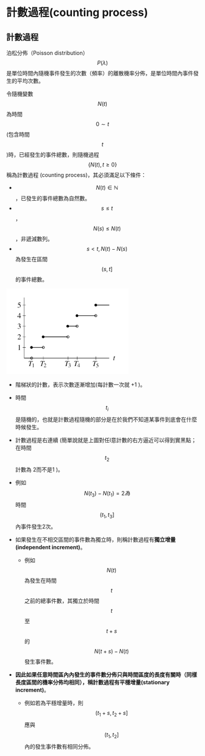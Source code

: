# 計數過程(counting process)

## 計數過程

泊松分佈（Poisson distribution）$$P(\lambda)$$是單位時間內隨機事件發生的次數（頻率）的離散機率分佈，是單位時間內事件發生的平均次數。

令隨機變數$$N(t)$$為時間$$0 \sim t$$ (包含時間$$t$$)時，已經發生的事件總數，則隨機過程$$\{N(t),t≥0\}$$稱為計數過程 (counting process)，其必須滿足以下條件：

* $$N(t) \in \mathbb{N}$$，已發生的事件總數為自然數。
* $$s \leq t$$，$$N(s) \leq N(t)$$，非遞減數列。
* $$s < t, N(t) - N(s)$$為發生在區間$$(s,t]$$的事件總數。



![計數過程](../../.gitbook/assets/counting-process-min.png)

* 階梯狀的計數，表示次數逐漸增加(每計數一次就  +1 )。
* 時間$$t_i$$是隨機的，也就是計數過程隨機的部分是在於我們不知道某事件到底會在什麼時候發生。
* 計數過程是右連續 (簡單說就是上圖對任l意計數的右方逼近可以得到實黑點；在時間$$t_2$$ 計數為 2而不是1 )。
* 例如$$N(t_3 )−N(t_1 )=2為$$時間$$(t_1,t_3]$$內事件發生2次。



* 如果發生在不相交區間的事件數為獨立時，則稱計數過程有**獨立增量(independent increment)**。
  * 例如$$N(t)$$為發生在時間$$t$$之前的總事件數，其獨立於時間$$t$$至$$t+s$$的$$N(t+s)−N(t)$$發生事件數。
* **因此如果任意時間區內內發生的事件數分佈只與時間區度的長度有關時（同樣長度區間的機率分佈均相同），稱計數過程有平穩增量(stationary increment)**。
  *   例如若為平穩增量時，則$$(t_1+s,t_2+s]$$ 應與$$(t_1,t_2]$$內的發生事件數有相同分佈。










